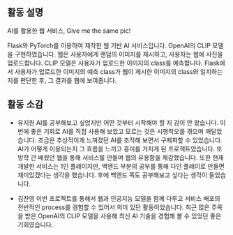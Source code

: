 ## 활동 설명
AI를 활용한 웹 서비스, Give me the same pic!

Flask와 PyTorch를 이용하여 제작한 웹 기반 AI 서비스입니다. OpenAI의 CLIP 모델을 구현하였습니다.
웹은 사용자에게 랜덤의 이미지를 제시하고, 사용자는 웹에 사진을 업로드합니다. CLIP 모델은 사용자가 업로드한 이미지의 class를 예측합니다. Flask에서 사용자가 업로드한 이미지의 예측 class가 웹이 제시한 이미지의 class와 일치하는지를 판단한 후, 그 결과를 웹에 보여줍니다.

## 활동 소감

- 유지원
AI를 공부해보고 싶었지만 어떤 것부터 시작해야 할 지 감이 안 왔습니다. 이번에 좋은 기회로 AI를 직접 사용해 보았고 모르는 것은 시행착오를 겪으며 깨달았습니다. 조금은 추상적이게 느껴졌던 AI를 조작해 보면서 구체화할 수 있었습니다. AI가 어떻게 이용되는지 그 흐름을 느끼고 흥미를 가지게 된 프로젝트였습니다. 또 방학 간 배웠던 웹을 통해 서비스를 만들며 웹의 유용함을 체감했습니다.
또한 현재 개발한 서비스는 1인 플레이지만, 백엔드 부분의 공부를 통해 다인 플레이로 만들면 재미있겠다는 생각을 했습니다. 후에 백엔드 쪽도 공부해보고 싶다는 생각이 들었습니다.

- 김찬영
이번 프로젝트를 통해서 웹과 인공지능 모델을 함께 다루고 서비스 배포의 전반적인 process를 경험할 수 있어서 의미 있던 활동이었습니다. 최근 많은 주목을 받은 OpenAI의 CLIP 모델을 사용해 최신 AI 기술을 경험해 볼 수 있었던 좋은 기회였습니다.
